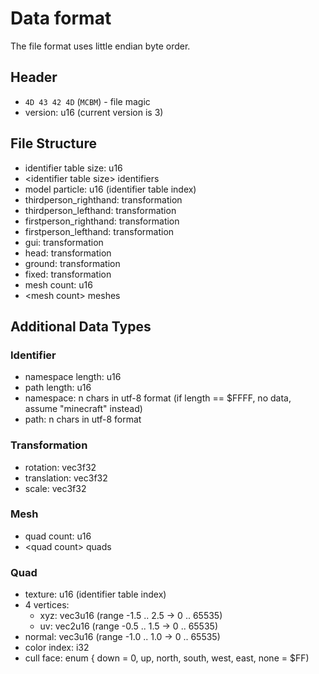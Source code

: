 # Data format

The file format uses little endian byte order.

## Header

 - `4D 43 42 4D` (`MCBM`) - file magic
 - version: u16 (current version is 3)

## File Structure

 - identifier table size: u16
 - \<identifier table size> identifiers
 - model particle: u16 (identifier table index)
 - thirdperson_righthand: transformation
 - thirdperson_lefthand: transformation
 - firstperson_righthand: transformation
 - firstperson_lefthand: transformation
 - gui: transformation
 - head: transformation
 - ground: transformation
 - fixed: transformation
 - mesh count: u16
 - \<mesh count> meshes
 
## Additional Data Types
 
### Identifier

 - namespace length: u16
 - path length: u16
 - namespace: n chars in utf-8 format (if length == $FFFF, no data, assume "minecraft" instead)
 - path: n chars in utf-8 format

### Transformation

 - rotation: vec3f32
 - translation: vec3f32
 - scale: vec3f32

### Mesh

 - quad count: u16
 - \<quad count> quads

### Quad

 - texture: u16 (identifier table index)
 - 4 vertices:
   - xyz: vec3u16 (range -1.5 .. 2.5 -> 0 .. 65535)
   - uv: vec2u16 (range -0.5 .. 1.5 -> 0 .. 65535)
 - normal: vec3u16 (range -1.0 .. 1.0 -> 0 .. 65535)
 - color index: i32
 - cull face: enum { down = 0, up, north, south, west, east, none = $FF)
